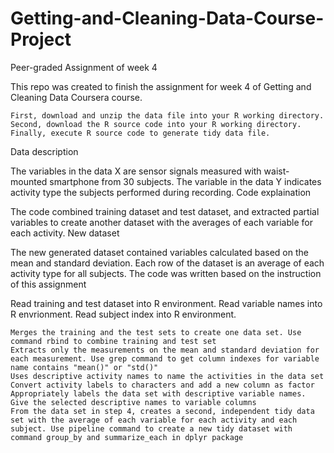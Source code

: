 # Getting-and-Cleaning-Data-Course-Project
Peer-graded Assignment of week 4

This repo was created to finish the assignment for week 4 of Getting and Cleaning Data Coursera course.

    First, download and unzip the data file into your R working directory.
    Second, download the R source code into your R working directory.
    Finally, execute R source code to generate tidy data file.

Data description

The variables in the data X are sensor signals measured with waist-mounted smartphone from 30 subjects. The variable in the data Y indicates activity type the subjects performed during recording.
Code explaination

The code combined training dataset and test dataset, and extracted partial variables to create another dataset with the averages of each variable for each activity.
New dataset

The new generated dataset contained variables calculated based on the mean and standard deviation. Each row of the dataset is an average of each activity type for all subjects.
The code was written based on the instruction of this assignment

Read training and test dataset into R environment. Read variable names into R envrionment. Read subject index into R environment.

    Merges the training and the test sets to create one data set. Use command rbind to combine training and test set
    Extracts only the measurements on the mean and standard deviation for each measurement. Use grep command to get column indexes for variable name contains "mean()" or "std()"
    Uses descriptive activity names to name the activities in the data set Convert activity labels to characters and add a new column as factor
    Appropriately labels the data set with descriptive variable names. Give the selected descriptive names to variable columns
    From the data set in step 4, creates a second, independent tidy data set with the average of each variable for each activity and each subject. Use pipeline command to create a new tidy dataset with command group_by and summarize_each in dplyr package

